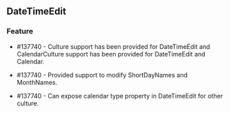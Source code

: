 ## DateTimeEdit

### Feature

* \#137740 - Culture support has been provided for DateTimeEdit and CalendarCulture support has been provided for DateTimeEdit and Calendar.

* \#137740 - Provided support to modify ShortDayNames and MonthNames.

* \#137740 - Can expose calendar type property in DateTimeEdit for other culture.
